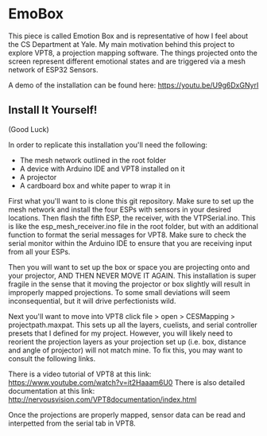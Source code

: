 # EmoBox

This piece is called Emotion Box and is representative of how I feel about the CS Department at Yale. My main motivation behind this project to explore VPT8, a projection mapping software. The things projected onto the screen represent different emotional states and are triggered via a mesh network of ESP32 Sensors.

A demo of the installation can be found here: https://youtu.be/U9g6DxGNyrI

## Install It Yourself!
(Good Luck)

In order to replicate this installation you'll need the following:

- The mesh network outlined in the root folder
- A device with Arduino IDE and VPT8 installed on it
- A projector
- A cardboard box and white paper to wrap it in 

First what you'll want to is clone this git repository. Make sure to set up the mesh network and install the four ESPs with sensors in your desired locations. Then flash the fifth ESP, the receiver, with the VTPSerial.ino. This is like the esp_mesh_receiver.ino file in the root folder, but with an additional function to format the serial messages for VPT8. Make sure to check the serial monitor within the Arduino IDE to ensure that you are receiving input from all your ESPs.

Then you will want to set up the box or space you are projecting onto and your projector, AND THEN NEVER MOVE IT AGAIN. This installation is super fragile in the sense that it moving the projector or box slightly will result in improperly mapped projections. To some small deviations will seem inconsequential, but it will drive perfectionists wild. 

Next you'll want to move into VPT8 click file > open > CESMapping > projectpath.maxpat. This sets up all the layers, cuelists, and serial controller presets that I defined for my project. However, you will likely need to reorient the projection layers as your projection set up (i.e. box, distance and angle of projector) will not match mine. To fix this, you may want to consult the following links.

There is a video tutorial of VPT8 at this link: https://www.youtube.com/watch?v=it2Haaam6U0
There is also detailed documentation at this link: http://nervousvision.com/VPT8documentation/index.html

Once the projections are properly mapped, sensor data can be read and interpetted from the serial tab in VPT8.